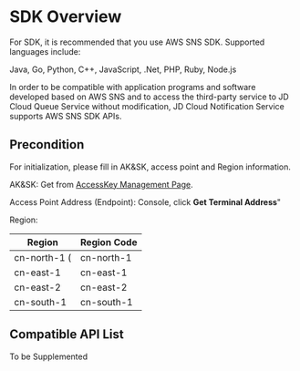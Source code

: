 # SDK Overview

For SDK, it is recommended that you use AWS SNS SDK. Supported languages include:

Java, Go, Python, C++, JavaScript, .Net, PHP, Ruby, Node.js

In order to be compatible with application programs and software developed based on AWS SNS and to access the third-party service to JD Cloud Queue Service without modification, JD Cloud Notification Service supports AWS SNS SDK APIs.



## Precondition

For initialization, please fill in AK&SK, access point and Region information.

AK&SK: Get from [AccessKey Management Page](https://uc.jdcloud.com/account/accesskey).

Access Point Address (Endpoint): Console, click **Get Terminal Address**"

Region:

| Region       | Region Code |
| ---------- | ----------- |
| cn-north-1 ( | cn-north-1  |
| cn-east-1  | cn-east-1   |
| cn-east-2  | cn-east-2   |
| cn-south-1  | cn-south-1  |

##  Compatible API List
To be Supplemented
